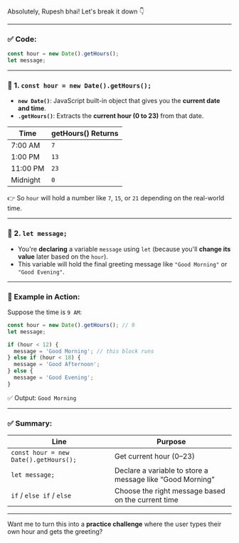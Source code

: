 Absolutely, Rupesh bhai! Let's break it down 👇

---

### ✅ Code:

```js
const hour = new Date().getHours();
let message;
```

---

### 📌 1. `const hour = new Date().getHours();`

* **`new Date()`**: JavaScript built-in object that gives you the **current date and time**.
* **`.getHours()`**: Extracts the **current hour (0 to 23)** from that date.

| Time     | getHours() Returns |
| -------- | ------------------ |
| 7:00 AM  | `7`                |
| 1:00 PM  | `13`               |
| 11:00 PM | `23`               |
| Midnight | `0`                |

👉 So `hour` will hold a number like `7`, `15`, or `21` depending on the real-world time.

---

### 📌 2. `let message;`

* You're **declaring** a variable `message` using `let` (because you'll **change its value** later based on the `hour`).
* This variable will hold the final greeting message like `"Good Morning"` or `"Good Evening"`.

---

### 🧠 Example in Action:

Suppose the time is `9 AM`:

```js
const hour = new Date().getHours(); // 9
let message;

if (hour < 12) {
  message = 'Good Morning'; // this block runs
} else if (hour < 18) {
  message = 'Good Afternoon';
} else {
  message = 'Good Evening';
}
```

✅ Output: `Good Morning`

---

### ✅ Summary:

| Line                                  | Purpose                                                   |
| ------------------------------------- | --------------------------------------------------------- |
| `const hour = new Date().getHours();` | Get current hour (0–23)                                   |
| `let message;`                        | Declare a variable to store a message like “Good Morning” |
| `if` / `else if` / `else`             | Choose the right message based on the current time        |

---

Want me to turn this into a **practice challenge** where the user types their own hour and gets the greeting?
